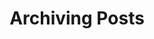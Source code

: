 ---
title: "Archiving Posts"
permalink: /archiving/
layout: category
taxonomy: category
term: archiving
author_profile: true
---